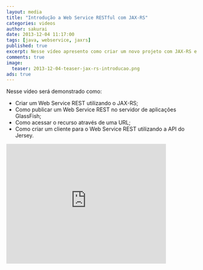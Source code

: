 ```yaml
---
layout: media
title: "Introdução a Web Service RESTful com JAX-RS"
categories: videos
author: sakurai
date: 2013-12-04 11:17:00
tags: [java, webservice, jaxrs]
published: true
excerpt: Nesse vídeo apresento como criar um novo projeto com JAX-RS e consumir seu webservice REST.
comments: true
image:
  teaser: 2013-12-04-teaser-jax-rs-introducao.png
ads: true
---
```


Nesse vídeo será demonstrado como:

* Criar um Web Service REST utilizando o JAX-RS;
* Como publicar um Web Service REST no servidor de aplicações GlassFish;
* Como acessar o recurso através de uma URL;
* Como criar um cliente para o Web Service REST utilizando a API do Jersey.

<iframe width="420" height="315" src="https://www.youtube.com/embed/7F3KeTkzrro" frameborder="0" allowfullscreen></iframe>
